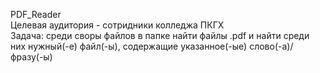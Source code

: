 PDF_Reader  
Целевая аудитория - сотридники колледжа ПКГХ  
Задача: среди своры файлов в папке найти файлы .pdf и найти среди них нужный(-е) файл(-ы), содержащие указанное(-ые) слово(-а)/фразу(-ы)
